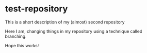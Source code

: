 # test-repository
This is a short description of my (almost) second repository

Here I am, changing things in my repository using a technique called branching.

Hope this works!
